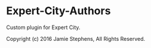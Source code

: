 # Expert-City-Authors

Custom plugin for Expert City.

Copyright (c) 2016 Jamie Stephens, All Rights Reserved.
